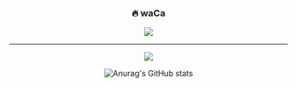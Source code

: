 <div align="center">  

  ### 🔥 waCa
  
  <a href="https://velog.io/@waca"><img src="https://img.shields.io/badge/waca-3DDC84?style=flat-square&logo=Velog&logoColor=white"></a>
  
  ---
  
  <img src="https://github-readme-stats.vercel.app/api/top-langs/api?username=wacav&exclude_repo=tgd_custom&theme=dracula&hide=css,html&layout=compact"/>

  ![Anurag's GitHub stats](https://github-readme-stats.vercel.app/api?username=wacav&exclude_repo=tgd_custom&theme=dracula&hide=css,html&layout=compact)
</div>

